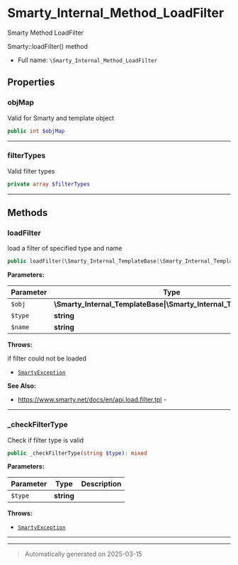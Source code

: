 
# Smarty_Internal_Method_LoadFilter

Smarty Method LoadFilter

Smarty::loadFilter() method

* Full name: `\Smarty_Internal_Method_LoadFilter`



## Properties


### objMap

Valid for Smarty and template object

```php
public int $objMap
```






***

### filterTypes

Valid filter types

```php
private array $filterTypes
```






***

## Methods


### loadFilter

load a filter of specified type and name

```php
public loadFilter(\Smarty_Internal_TemplateBase|\Smarty_Internal_Template|\Smarty $obj, string $type, string $name): bool
```








**Parameters:**

| Parameter | Type | Description |
|-----------|------|-------------|
| `$obj` | **\Smarty_Internal_TemplateBase&#124;\Smarty_Internal_Template&#124;\Smarty** |  |
| `$type` | **string** | filter type |
| `$name` | **string** | filter name |




**Throws:**
<p>if filter could not be loaded</p>

- [`SmartyException`](./SmartyException.md)



**See Also:**

* https://www.smarty.net/docs/en/api.load.filter.tpl - 

***

### _checkFilterType

Check if filter type is valid

```php
public _checkFilterType(string $type): mixed
```








**Parameters:**

| Parameter | Type | Description |
|-----------|------|-------------|
| `$type` | **string** |  |




**Throws:**

- [`SmartyException`](./SmartyException.md)



***


***
> Automatically generated on 2025-03-15
